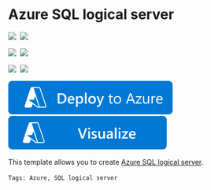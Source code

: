 # Azure SQL logical server

<IMG SRC="https://azurequickstartsservice.blob.core.windows.net/badges/101-sql-logical-server/PublicLastTestDate.svg" />&nbsp;
<IMG SRC="https://azurequickstartsservice.blob.core.windows.net/badges/101-sql-logical-server/PublicDeployment.svg" />&nbsp;

<IMG SRC="https://azurequickstartsservice.blob.core.windows.net/badges/101-sql-logical-server/FairfaxLastTestDate.svg" />&nbsp;
<IMG SRC="https://azurequickstartsservice.blob.core.windows.net/badges/101-sql-logical-server/FairfaxDeployment.svg" />&nbsp;

<IMG SRC="https://azurequickstartsservice.blob.core.windows.net/badges/101-sql-logical-server/BestPracticeResult.svg" />&nbsp;
<IMG SRC="https://azurequickstartsservice.blob.core.windows.net/badges/101-sql-logical-server/CredScanResult.svg" />&nbsp;

<a href="https://portal.azure.com/#create/Microsoft.Template/uri/https%3A%2F%2Fraw.githubusercontent.com%2FAzure%2Fazure-quickstart-templates%2Fmaster%2F101-sql-logical-server%2Fazuredeploy.json" target="_blank">
    <img src="https://raw.githubusercontent.com/Azure/azure-quickstart-templates/master/1-CONTRIBUTION-GUIDE/images/deploytoazure.svg"/>
</a>
<a href="http://armviz.io/#/?load=https%3A%2F%2Fraw.githubusercontent.com%2FAzure%2Fazure-quickstart-templates%2Fmaster%2F101-sql-logical-server%2Fazuredeploy.json" target="_blank">
    <img src="https://raw.githubusercontent.com/Azure/azure-quickstart-templates/master/1-CONTRIBUTION-GUIDE/images/visualizebutton.svg"/>
</a>

This template allows you to create [Azure SQL logical server](https://docs.microsoft.com/en-us/azure/sql-database/sql-database-logical-servers).

`Tags: Azure, SQL logical server`

